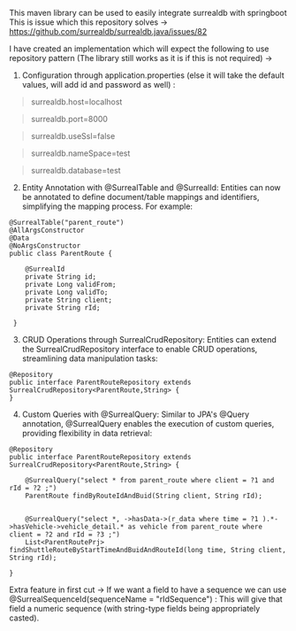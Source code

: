This maven library can be used to easily integrate surrealdb with springboot 
This is issue which this repository solves -> https://github.com/surrealdb/surrealdb.java/issues/82


I have created an implementation which will expect the following to use repository pattern  (The library still works as it is if this is not required) ->

1.  Configuration through application.properties (else it will take the default values, will add id and password as well) :


> surrealdb.host=localhost

> surrealdb.port=8000

> surrealdb.useSsl=false

> surrealdb.nameSpace=test

> surrealdb.database=test


2.  Entity Annotation with @SurrealTable and @SurrealId: Entities can now be annotated to define document/table mappings and identifiers, simplifying the mapping process. For example:

```
@SurrealTable("parent_route")
@AllArgsConstructor
@Data
@NoArgsConstructor
public class ParentRoute {

    @SurrealId
    private String id;
    private Long validFrom;
    private Long validTo;
    private String client;
    private String rId;

 } 
```

3. CRUD Operations through SurrealCrudRepository: Entities can extend the SurrealCrudRepository interface to enable CRUD operations, streamlining data manipulation tasks:

```
@Repository
public interface ParentRouteRepository extends SurrealCrudRepository<ParentRoute,String> {
}
```

4. Custom Queries with @SurrealQuery: Similar to JPA's @Query annotation, @SurrealQuery enables the execution of custom queries, providing flexibility in data retrieval:

```
@Repository
public interface ParentRouteRepository extends SurrealCrudRepository<ParentRoute,String> {

    @SurrealQuery("select * from parent_route where client = ?1 and rId = ?2 ;")
    ParentRoute findByRouteIdAndBuid(String client, String rId);
    
    
    @SurrealQuery("select *, ->hasData->(r_data where time = ?1 ).*->hasVehicle->vehicle_detail.* as vehicle from parent_route where client = ?2 and rId = ?3 ;")
    List<ParentRoutePrj> findShuttleRouteByStartTimeAndBuidAndRouteId(long time, String client, String rId);
    
}
```

Extra feature in first cut -> 
If we want a field to have a sequence we can use @SurrealSequenceId(sequenceName = "rIdSequence") : This will give that field a numeric sequence (with string-type fields being appropriately casted).
